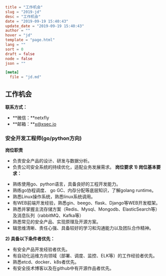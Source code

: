 ```toml
title = "工作机会"
slug = "2019-jd"
desc = "工作机会"
date = "2019-09-19 15:40:43"
update_date = "2019-09-19 15:40:43"
author = ""
hover = "jd"
template = "page.html"
lang = ""
sort = 0
draft = false
node = false
json = ""

[meta]
  file = "jd.md"
```

## 工作机会

**联系方式：**
- **微信：**netxfly
- **邮箱：**x@xsec.io


### 安全开发工程师(go/python方向)

**岗位职责**
* 负责安全产品的设计、研发与数据分析。
* 负责公司安全系统的持续优化，适配业务发展需求。
**岗位要求**
**1) 岗位基本要求：**
- 熟练使用go、python语言，具备良好的工程开发能力。
- 熟练go协程调度、 go GC、内存分配等底层知识，了解golang runtime。
- 熟悉Linux操作系统，熟悉linux系统调用。
- 有WEB前端开发经验，熟悉gin、beego、flask、Django等WEB开发框架。
- 熟悉并掌握主流存储方案（Redis、Mysql、Mongodb、ElasticSearch等）及消息队列（rabbitMQ、Kafka等）
- 熟悉常见的安全产品、实现原理及开源方案。
- 辑思维清晰、责任心强、具备较好的学习和沟通能力以及团队合作精神。

**2) 具备以下条件者优先：**
* 有安全产品开发经验者优先。
* 有自动化运维方向领域（部署、调度、监控、ELK等）的工作经验者优先。
* 熟悉etcd、docker、k8s者优先。
* 有安全技术博客以及在github中有开源作品者优先。
